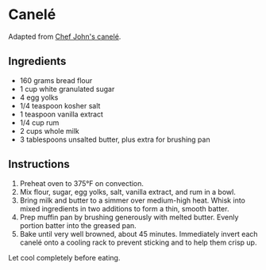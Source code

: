# Canelé

Adapted from [Chef John's canelé](https://foodwishes.blogspot.com/2017/10/caneles-de-bordeaux-crispy-baked-french.html).

## Ingredients

- 160 grams bread flour
- 1 cup white granulated sugar
- 4 egg yolks
- 1/4 teaspoon kosher salt
- 1 teaspoon vanilla extract
- 1/4 cup rum
- 2 cups whole milk
- 3 tablespoons unsalted butter, plus extra for brushing pan

## Instructions

1. Preheat oven to 375&deg;F on convection.
2. Mix flour, sugar, egg yolks, salt, vanilla extract, and rum in a bowl.
3. Bring milk and butter to a simmer over medium-high heat. Whisk into mixed ingredients in two additions to form a thin, smooth batter.
4. Prep muffin pan by brushing generously with melted butter. Evenly portion batter into the greased pan.
5. Bake until very well browned, about 45 minutes. Immediately invert each canelé onto a cooling rack to prevent sticking and to help them crisp up.

Let cool completely before eating.
